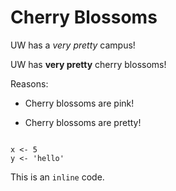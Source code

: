 # Cherry Blossoms

UW has a *very pretty* campus! 

UW has **very pretty** cherry blossoms!

Reasons:

* Cherry blossoms are pink!
- Cherry blossoms are pretty!


```

x <- 5
y <- 'hello'
```

This is an `inline` code.
